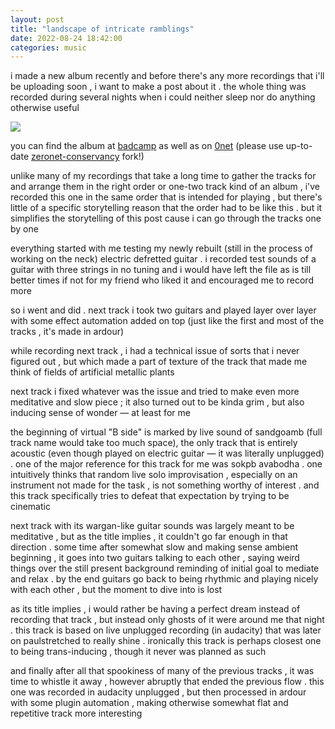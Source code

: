 ```yaml
---
layout: post
title: "landscape of intricate ramblings"
date: 2022-08-24 18:42:00
categories: music
---
```


i made a new album recently and before there's any more recordings
that i'll be uploading soon , i want to make a post about it . the
whole thing was recorded during several nights when i could neither
sleep nor do anything otherwise useful

<img src="https://f4.bcbits.com/img/a3706219598_16.jpg"/>

you can find the album at [badcamp](https://caryoscelus.bandcamp.com/album/landscape-of-intricate-ramblings)
as well as on [0net](http://127.0.0.1:43110/1FiHm91tcDdjkiGkHZH2xoMc7Qmzrh8sv3/landscape-of-intricate-ramblings/)
(please use up-to-date [zeronet-conservancy](https://github.com/zeronet-conservancy/zeronet-conservancy) fork!)

<cut/>

unlike many of my recordings that take a long time to gather the
tracks for and arrange them in the right order or one-two track kind
of an album , i've recorded this one in the same order that is
intended for playing , but there's little of a specific storytelling
reason that the order had to be like this . but it simplifies the
storytelling of this post cause i can go through the tracks one by one

everything started with me testing my newly rebuilt (still in the
process of working on the neck) electric defretted guitar . i recorded
test sounds of a guitar with three strings in no tuning and i would
have left the file as is till better times if not for my friend who
liked it and encouraged me to record more

so i went and did . next track i took two guitars and played layer
over layer with some effect automation added on top (just like the
first and most of the tracks , it's made in ardour)

while recording next track , i had a technical issue of sorts that i
never figured out , but which made a part of texture of the track that
made me think of fields of artificial metallic plants

next track i fixed whatever was the issue and tried to make even more
meditative and slow piece ; it also turned out to be kinda grim , but
also inducing sense of wonder — at least for me

the beginning of virtual "B side" is marked by live sound of sandgoamb
(full track name would take too much space), the only track that is
entirely acoustic (even though played on electric guitar — it was
literally unplugged) . one of the major reference for this track for
me was sokpb avabodha . one intuitively thinks that random live solo
improvisation , especially on an instrument not made for the task , is
not something worthy of interest . and this track specifically tries
to defeat that expectation by trying to be cinematic

next track with its wargan-like guitar sounds was largely meant to be
meditative , but as the title implies , it couldn't go far enough in
that direction . some time after somewhat slow and making sense
ambient beginning , it goes into two guitars talking to each other ,
saying weird things over the still present background reminding of
initial goal to mediate and relax . by the end guitars go back to
being rhythmic and playing nicely with each other , but the moment to
dive into is lost

as its title implies , i would rather be having a perfect dream
instead of recording that track , but instead only ghosts of it were
around me that night . this track is based on live unplugged recording
(in audacity) that was later on paulstretched to really shine
. ironically this track is perhaps closest one to being trans-inducing
, though it never was planned as such

and finally after all that spookiness of many of the previous tracks ,
it was time to whistle it away , however abruptly that ended the
previous flow . this one was recorded in audacity unplugged , but then
processed in ardour with some plugin automation , making otherwise
somewhat flat and repetitive track more interesting

